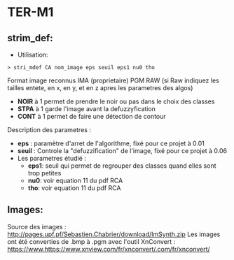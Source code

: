 # TER-M1

## strim_def:
- Utilisation:
	
```console
> stri_mdef CA nom_image eps seuil eps1 nu0 tho
```
Format image reconnus IMA (proprietaire) PGM RAW (si Raw indiquez les tailles entete, en x, en y, et en z apres les parametres des algos)

- **NOIR** à 1 permet de prendre le noir ou pas dans le choix des classes
- **STPA** à 1 garde l'image avant la defuzzyfication
- **CONT** à 1 permet de faire une détection de contour

Description des parametres :
- **eps** : paramètre d'arret de l'algorithme, fixé pour ce projet à 0.01
- **seuil** : Controle la "defuzzification" de l'image, fixé pour ce projet à 0.06 
- Les parametres étudié :
	- **eps1**: seuil qui permet de regrouper des classes quand elles sont trop petites
	- **nu0**: voir equation 11 du pdf RCA
	- **tho**: voir equation 11 du pdf RCA

## Images:
Source des images : http://pages.upf.pf/Sebastien.Chabrier/download/ImSynth.zip
Les images ont été converties de .bmp à .pgm avec l'outil XnConvert : https://www.https://www.xnview.com/fr/xnconvert/.com/fr/xnconvert/